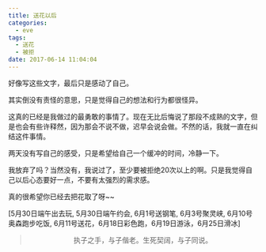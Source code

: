 ```yaml
---
title: 送花以后
categories:
  - eve
tags:
  - 送花
  - 被拒
date: 2017-06-14 11:04:04
---
```


好像写这些文字，最后只是感动了自己。

其实倒没有责怪的意思，只是觉得自己的想法和行为都很怪异。

这真的已经是我做过的最勇敢的事情了。现在无比后悔说了那段不成熟的文字，但是也会有些许释然，因为那会不说不做，迟早会说会做。不然的话，我就一直在纠结这件事情。

两天没有写自己的感受，只是希望给自己一个缓冲的时间，冷静一下。

我放弃了吗？当然没有，我说过了，至少要被拒绝20次以上的啊。只是我觉得自己以后心态要好一点，不要有太强烈的需求感。

真的很希望你已经去把花取了呀~~

[5月30日端午出去玩, 5月30日端午约会, 6月1号送钢笔, 6月3号聚灵峡, 6月10号奥森跑步吃饭, 6月11号送花，6月18日彩色跑，6月19日游泳，6月25日滑冰]


><div align=center>执子之手，与子偕老。生死契阔，与子同说。</div>